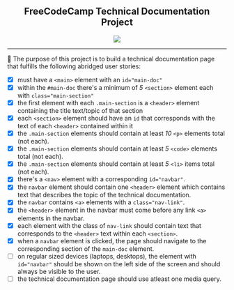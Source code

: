 
<h2 align="center">FreeCodeCamp Technical Documentation Project</h2>

<div align="center">
<img src="https://media.giphy.com/media/xUPGcuGEScZBJd6B2M/giphy.gif">
</div>


***

📓 The purpose of this project is to 
build a technical documentation page
that fulfills the following abridged user stories:

- [x] must have a <samp>`<main>`</samp> element with an `id="main-doc"`
- [x] within the `#main-doc` there's a minimum of *5* <samp>`<section>`</samp> element each with `class="main-section"`
- [x] the first element with each `.main-section` is a <samp>`<header>`</samp> element containing the title text/topic of that section
- [x] each <samp>`<section>`</samp> element should have an `id` that corresponds with the text of each <samp>`<header>`</samp> contained within it
- [x] the `.main-section` elements should contain at least *10* <samp>`<p>`</samp> elements total (not each).
- [x] the `.main-section` elements should contain at least *5* <samp>`<code>`</samp> elements total (not each).
- [x] the `.main-section` elements should contain at least *5* <samp>`<li>`</samp> items total (not each).
- [x] there's a <samp>`<nav>`</samp> element with a corresponding `id="navbar"`.
- [x] the `navbar` element should contain one <samp>`<header>`</samp> element which contains text that describes the topic of the technical documentation.
- [x] the `navbar` contains <samp>`<a>`</samp> elements with a `class="nav-link"`.
- [x] the <samp>`<header>`</samp> element in the navbar must come before any link <samp>`<a>`</samp> elements in the navbar.
- [x] each element with the class of `nav-link` should contain text that corresponds to the <samp>`<header>`</samp> text within each <samp>`<section>`</samp>.
- [x] when a `navbar` element is clicked, the page should navigate to the corresponding section of the `main-doc` element.
- [ ] on regular sized devices (laptops, desktops), the element with `id="navbar"` should be shown on the left side of the screen and should always be visible to the user.
- [ ] the technical documentation page should use atleast one media query.
